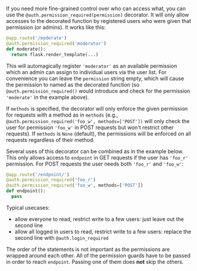 If you need more fine-grained control over who can access what, you can use
the `@auth.permission_required(permission)` decorator. It will only
allow accesses to the decorated function by registered users who were given
that permission (or admins). It works like this:


```python
@app.route('/moderate')
@auth.permission_required('moderator')
def moderate():
  return flask.render_template(...)
```

This will automagically register `'moderator'` as an available
permission which an admin can assign to individual users via the user list.
For convenience you can leave the `permission` string empty, which
will cause the permission to  named as the decorated function (so
`@auth.permission_required()` would introduce and check for the
permission `'moderate'` in the example above).

If `methods` is specified, the decorator will only enforce the given
permission for requests with a method as in `methods`
(e.g., `@auth.permission_required('foo_w', methods=['POST'])` will
only check the user for permission `'foo_w'` in POST requests
but won't restrict other requests).
If `methods` is `None` (default), the permissions will be enforced
on all requests regardless of their method.

Several uses of this decorator can be combined as in the example below.
This only allows access to `endpoint` in GET requests if the user has `'foo_r'`
permission. For POST requests the user needs both `'foo_r'` and `'foo_w'`:

```python
@app.route('/endpoint/')
@auth.permission_required('foo_r')
@auth.permission_required('foo_w', methods=['POST'])
def endpoint():
  pass
```

Typical usecases:

 - allow everyone to read, restrict write to a few users: just leave out the
   second line
 - allow all logged in users to read, restrict write to a few users: replace the
   second line with `@auth.login_required`

The order of the statements is not important as the permissions
are wrapped around each other. All of the permission guards have to
be passed in order to reach `endpoint`. Passing one of them does
**not** skip the others.
